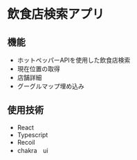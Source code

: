 # 飲食店検索アプリ

## 機能
- ホットペッパーAPIを使用した飲食店検索
- 現在位置の取得
- 店舗詳細
- グーグルマップ埋め込み

## 使用技術
- React
- Typescript
- Recoil
- chakra　ui

